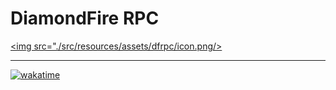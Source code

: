 # DiamondFire RPC
[<img src="./src/resources/assets/dfrpc/icon.png/>](https://github.com/neptunethefox/DiamondFireRPC)

---
[![wakatime](https://wakatime.com/badge/user/db1517f9-2621-4284-a201-cddd53e42c4d/project/68d20018-aea4-4cf9-a733-57e141d8d2a3.svg)](https://wakatime.com/badge/user/db1517f9-2621-4284-a201-cddd53e42c4d/project/68d20018-aea4-4cf9-a733-57e141d8d2a3)
